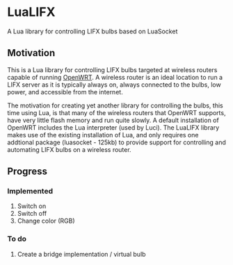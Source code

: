# LuaLIFX
A Lua library for controlling LIFX bulbs based on LuaSocket

## Motivation
This is a Lua library for controlling LIFX bulbs targeted at wireless routers capable of running [OpenWRT](https://openwrt.org/). A wireless router is an ideal location to run a LIFX server as it is typically always on, always connected to the bulbs, low power, and accessible from the internet.

The motivation for creating yet another library for controlling the bulbs, this time using Lua, is that many of the wireless routers that OpenWRT supports, have very little flash memory and run quite slowly. A default installation of OpenWRT includes the Lua interpreter (used by Luci). The LuaLIFX library makes use of the existing installation of Lua, and only requires one addtional package (luasocket - 125kb) to provide support for controlling and automating LIFX bulbs on a wireless router.

## Progress
### Implemented
1. Switch on
2. Switch off
3. Change color (RGB)

### To do
1. Create a bridge implementation / virtual bulb
